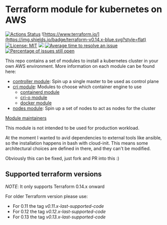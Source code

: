 # Terraform module for kubernetes on AWS

[![Actions Status](https://github.com/jecnua/terraform-aws-kubernetes/workflows/Tests/badge.svg)](https://github.com/jecnua/terraform-aws-kubernetes/actions)
![https://www.terraform.io/](https://img.shields.io/badge/terraform-v0.14.x-blue.svg?style=flat)
[![License: MIT](https://img.shields.io/badge/license-MIT-yellow.svg)](https://opensource.org/licenses/MIT)
![](https://img.shields.io/maintenance/yes/2021.svg)
[![Average time to resolve an issue](http://isitmaintained.com/badge/resolution/jecnua/terraform-aws-kubernetes.svg)](http://isitmaintained.com/project/jecnua/terraform-aws-kubernetes "Average time to resolve an issue")
[![Percentage of issues still open](http://isitmaintained.com/badge/open/jecnua/terraform-aws-kubernetes.svg)](http://isitmaintained.com/project/jecnua/terraform-aws-kubernetes "Percentage of issues still open")

This repo contains a set of modules to install a kubernetes cluster in your own AWS environment.
More information on each module can be found here:

- [controller module](modules/controllers/): Spin up a single master to be used as control plane
- [cri module](modules/cri/): Modules to choose which container engine to use
    - [containerd module](modules/controllers/containerd)
    - [cri-o module](modules/controllers/cri-o)
    - [docker module](modules/controllers/docker)
- [nodes module](modules/nodes/): Spin up a set of nodes to act as nodes for the cluster

[Module maintainers](MAINTAINERS.md)

This module is not intended to be used for production workload.

At the moment I wanted to avid dependencies to external tools like ansible, so the installation happens in bash with
cloud-init. This means some architectural choices are defined in there, and they can't be modified.

Obviously this can be fixed, just fork and PR into this :)

## Supported terraform versions

*NOTE*: It only supports Terraform 0.14.x onward

For older Terraform version please use:

- For 0.11 the tag _v0.11.x-last-supported-code_
- For 0.12 the tag _v0.12.x-last-supported-code_
- For 0.13 the tag _v0.13.x-last-supported-code_
